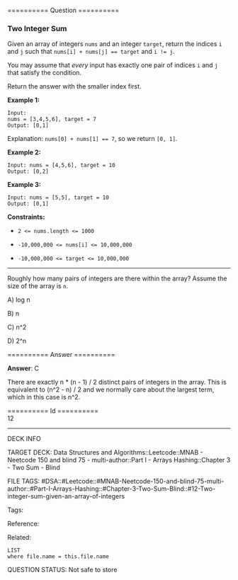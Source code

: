 ========== Question ==========  

### Two Integer Sum

Given an array of integers `nums` and an integer `target`, return the indices `i` and `j` such that `nums[i] + nums[j] == target` and `i != j`.

You may assume that _every_ input has exactly one pair of indices `i` and `j` that satisfy the condition.

Return the answer with the smaller index first.

**Example 1:**

```
Input:
nums = [3,4,5,6], target = 7
Output: [0,1]
```

Explanation: `nums[0] + nums[1] == 7`, so we return `[0, 1]`.

**Example 2:**

```
Input: nums = [4,5,6], target = 10
Output: [0,2]
```

**Example 3:**

```
Input: nums = [5,5], target = 10
Output: [0,1]
```

**Constraints:**

-   `2 <= nums.length <= 1000`

-   `-10,000,000 <= nums[i] <= 10,000,000`

-   `-10,000,000 <= target <= 10,000,000`

---

Roughly how many pairs of integers are there within the array? Assume the size of the array is `n`.

A) log n

B) n

C) n^2

D) 2^n  

========== Answer ==========  

**Answer**: C

There are exactly n \* (n - 1) / 2 distinct pairs of integers in the array. This is equivalent to (n^2 - n) / 2 and we normally care about the largest term, which in this case is n^2.

========== Id ==========  
12

---

DECK INFO

TARGET DECK: Data Structures and Algorithms::Leetcode::MNAB - Neetcode 150 and blind 75 - multi-author::Part I - Arrays Hashing::Chapter 3 - Two Sum - Blind

FILE TAGS: #DSA::#Leetcode::#MNAB-Neetcode-150-and-blind-75-multi-author::#Part-I-Arrays-Hashing::#Chapter-3-Two-Sum-Blind::#12-Two-integer-sum-given-an-array-of-integers

Tags:

Reference:

Related:

```dataview
LIST
where file.name = this.file.name
```
QUESTION STATUS: Not safe to store
